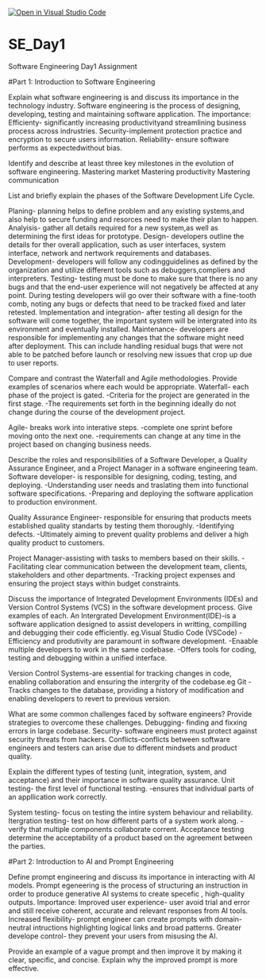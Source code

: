 [![Open in Visual Studio Code](https://classroom.github.com/assets/open-in-vscode-2e0aaae1b6195c2367325f4f02e2d04e9abb55f0b24a779b69b11b9e10269abc.svg)](https://classroom.github.com/online_ide?assignment_repo_id=18508183&assignment_repo_type=AssignmentRepo)
# SE_Day1
Software Engineering Day1 Assignment

#Part 1: Introduction to Software Engineering

Explain what software engineering is and discuss its importance in the technology industry.
Software engineering is the process of designing, developing, testing and maintaining software application.
The importance:
Efficienty- significantly increasing productivityand streamlining business process across indrustries.
Security-implement protection practice and encryption to secure users information.
Reliability- ensure software performs as expectedwithout bias.


Identify and describe at least three key milestones in the evolution of software engineering.
Mastering market
Mastering productivity
Mastering communication

List and briefly explain the phases of the Software Development Life Cycle.

Planing- planning helps to define problem and any existing systems,and also help to secure funding and resorces need to make their plan to happen.
Analyisis- gather all details required for a new system,as well as determining the first ideas for prototype.
Design- developers outline the details for ther overall application, such as user interfaces, system interface, network and nertwork requirements and databases.
Development- developers will follow any codingguidelines as defined by the organization and utilize different tools such as debuggers,compliers and interpreters.
Testing- testing must be done to make sure that there is no any bugs and that the end-user experience will not negatively be affected at any point. During testing developers wiil go over their software with a fine-tooth comb, noting any bugs or defects that need to be tracked fixed and later retested.
Implementation and integration- after testing all design for the software will come together, the important system will be intergrated into its environment and eventually installed.
Maintenance- developers are responsible for implementing any changes that the software might need after deployment. This can include handling residual bugs that were not able to be patched before launch or resolving new issues that crop up due to user reports.


Compare and contrast the Waterfall and Agile methodologies. Provide examples of scenarios where each would be appropriate.
Waterfall- each phase of the project is gated.
-Criteria for the project are generated in the first stage.
-The requirements set forth in the beginning ideally do not change during the course of the development project.

Agile- breaks work into interative steps.
-complete one sprint before moving onto the next one.
-requirements can change at any time in the project based on changing business needs.

Describe the roles and responsibilities of a Software Developer, a Quality Assurance Engineer, and a Project Manager in a software engineering team.
Software developer- is responsible for designing, coding, testing, and deploying.
-Understanding user needs and traslating them into functional software specifications.
-Preparing and deploying the software application to production environment.

Quality Assurance Engineer- responsible for ensuring that products meets established quality standarts by testing them thoroughly.
-Identifying defects.
-Ultimately aiming to prevent quality problems and deliver a high quality product to customers.

Project Manager-assisting with tasks to members based on their skills.
-Facilitating clear communication between the development team, clients, stakeholders and other departments.
-Tracking project expenses and ensuring the project stays within budget constraints.

Discuss the importance of Integrated Development Environments (IDEs) and Version Control Systems (VCS) in the software development process. Give examples of each.
An Intergrated Development Environment(IDE)-is a software application designed to assist developers in writting, compilling and debugging their code efficiently. eg.Visual Studio Code (VSCode)
-Efficiency and produtivity are paramount in software development.
-Enaable multiple developers to work in the same codebase. 
-Offers tools for coding, testing and debugging within a unified interface.

Version Control Systems-are essential for tracking changes in code, enabling collaboration and ensuring the intergrity of the codebase.eg Git
-Tracks changes to the database, providing a history of modification and enabling developers to revert to previous version.

What are some common challenges faced by software engineers? Provide strategies to overcome these challenges.
Debugging- finding and fixxing errors in large codebase.
Security- software engineers must protect against security threats from hackers.
Conflicts-conflicts between software engineers and testers can arise due to different mindsets and product quality.

Explain the different types of testing (unit, integration, system, and acceptance) and their importance in software quality assurance.
Unit testing- the first level of functional testing.
-ensures that individual parts of an appllication work correctly.

System testing- focus on testing the intire system behaviour and reliability.
 Itergration testing- test on how different parts of a system work along.
 -verify that multiple components collaborate corrent.
 Acceptance testing determine the acceptability of a product based on the agreement between the parties.

#Part 2: Introduction to AI and Prompt Engineering


Define prompt engineering and discuss its importance in interacting with AI models.
Prompt egeneering is the process of structuring an instruction in order to produce generative AI systems to create specefic , high-quality outputs.
Importance: 
Improved user experience- user avoid trial and error and still receive coherent, accurate and relevant responses from AI tools.
Increased flexibility- prompt engineer can create prompts with domain-neutral intructions highlighting  logical links and broad patterns.
Greater develope control- they prevent your users from misusing the AI.

Provide an example of a vague prompt and then improve it by making it clear, specific, and concise. Explain why the improved prompt is more effective.
